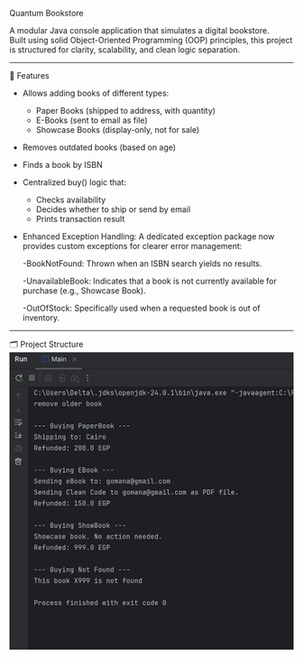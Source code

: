 Quantum Bookstore 

A modular Java console application that simulates a digital bookstore.  
Built using solid Object-Oriented Programming (OOP) principles, this project is structured for clarity, scalability, and clean logic separation.

---

🚀 Features

- Allows adding books of different types:
  -  Paper Books (shipped to address, with quantity)
  -  E-Books (sent to email as file)
  -  Showcase Books (display-only, not for sale)
- Removes outdated books (based on age)
- Finds a book by ISBN
- Centralized buy() logic that:
  - Checks availability
  - Decides whether to ship or send by email
  - Prints transaction result
    
- Enhanced Exception Handling: A dedicated exception package now provides
custom exceptions for clearer error management:

  -BookNotFound: Thrown when an ISBN search yields no results.

  -UnavailableBook: Indicates that a book is not currently available for purchase (e.g., Showcase Book).
 
  -OutOfStock: Specifically used when a requested book is out of inventory.
 
---
🗂 Project Structure
![OutPut Screanshot](output2.png)
